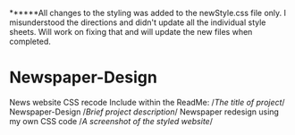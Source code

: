 ******All changes to the styling was added to the newStyle.css file only. I misunderstood the directions and didn't update all the individual style sheets. Will work on fixing that and will update the new files when completed.


# Newspaper-Design
News website CSS recode
Include within the ReadMe:
/*The title of project*/
Newspaper-Design
/*Brief project description*/
Newspaper redesign using my own CSS code
/*A screenshot of the styled website*/
